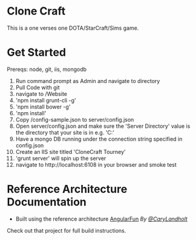 Clone Craft
=========================== 

This is a one verses one DOTA/StarCraft/Sims game.

Get Started
============
Prereqs: node, git, iis, mongodb

1. Run command prompt as Admin and navigate to directory
2. Pull Code with git
3. navigate to /Website
4. 'npm install grunt-cli -g'
5. 'npm install bower -g'
6. 'npm install'
7. Copy /config-sample.json to server/config.json
8. Open server/config.json and make sure the 'Server Directory' value is the directory that your site is in e.g. 'C:'
9. Have a mongo DB running under the connection string specified in config.json
10. Create an IIS site titled 'CloneCraft Tourney'
11. 'grunt server' will spin up the server
12. navigate to http://localhost:6108 in your browser and smoke test




Reference Architecture Documentation
===========================
* Built using the reference architecture [AngularFun](https://github.com/CaryLandholt/AngularFun)
*By [@CaryLandholt](https://twitter.com/carylandholt)*

Check out that project for full build instructions.